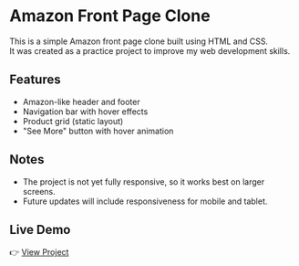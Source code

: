 # Amazon Front Page Clone  

This is a simple Amazon front page clone built using HTML and CSS.  
It was created as a practice project to improve my web development skills.  

## Features
- Amazon-like header and footer  
- Navigation bar with hover effects  
- Product grid (static layout)  
- "See More" button with hover animation  

## Notes
- The project is not yet fully responsive, so it works best on larger screens.  
- Future updates will include responsiveness for mobile and tablet.  

## Live Demo
👉 [View Project]( https://abhihari777.github.io/Amazon-front-page-clone/)  

